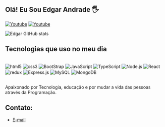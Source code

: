 ## Olá! Eu Sou Edgar Andrade 🖐️

[![Youtube](https://img.shields.io/badge/YouTube-FF0000?style=for-the-badge&logo=youtube&logoColor=white)](https://www.youtube.com/@edgarandrade2912) 
[![Youtube](https://img.shields.io/badge/Instagram-E4405F?style=for-the-badge&logo=instagram&logoColor=white)](https://instagram.com/edgard_andra) 


![Edgar GitHub stats](https://github-readme-stats.vercel.app/api?username=edgarAndradeN&show_icons=true&theme=dracula)

## Tecnologias que uso no meu dia

<div style="display: inline_block"><br/>
    <img align="center"alt="html5"src="https://img.shields.io/badge/HTML5-E34F26?style=for-the-badge&logo=html5&logoColor=white" />
    <img align="center"alt="css3"src="https://img.shields.io/badge/CSS3-1572B6?style=for-the-badge&logo=css3&logoColor=white" />
    <img align="center"alt="BootStrap"src="https://img.shields.io/badge/Bootstrap-563D7C?style=for-the-badge&logo=bootstrap&logoColor=white" />
    <img align="center"alt="JavaScript"src="https://img.shields.io/badge/JavaScript-F7DF1E?style=for-the-badge&logo=javascript&logoColor=black" />
    <img align="center"alt="TypeScript"src="https://img.shields.io/badge/TypeScript-007ACC?style=for-the-badge&logo=typescript&logoColor=white" />
    <img align="center"alt="Node.js"src="https://img.shields.io/badge/Node.js-43853D?style=for-the-badge&logo=node.js&logoColor=white" />
    <img align="center"alt="React"src="https://img.shields.io/badge/React-20232A?style=for-the-badge&logo=react&logoColor=61DAFB" />
     <img align="center"alt="redux"src="https://img.shields.io/badge/Redux-593D88?style=for-the-badge&logo=redux&logoColor=white" />
     <img align="center"alt="Express.js"src="https://img.shields.io/badge/Express.js-404D59?style=for-the-badge"/>
     <img align="center"alt="MySQL"src="https://img.shields.io/badge/MySQL-00000F?style=for-the-badge&logo=mysql&logoColor=white" />
     <img align="center"alt="MongoDB"src="https://img.shields.io/badge/MongoDB-4EA94B?style=for-the-badge&logo=mongodb&logoColor=white"/>
</div><br/>


Apaixonado por Tecnologia, educação e por mudar a vida das pessoas através da Programação.

## Contato:
- [E-mail](edgarmetallica8@gmail.com)
